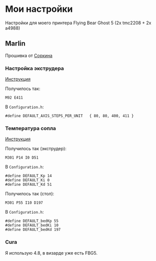 # Мои настройки

Настройки для моего принтера Flying Bear Ghost 5 (2x tmc2208 + 2x a4988)

## Marlin

Прошивка от [Соркина](https://github.com/dmitry-sorkin/Marlin_FB5_K3D/releases/tag/2.0.7.2)

### Настройка экструдера

[Инструкция](https://fbghost.info/bin/view/Main/%D0%9D%D0%B0%D1%81%D1%82%D1%80%D0%BE%D0%B9%D0%BA%D0%B0/4S%20-%20%D0%9D%D0%B0%D1%81%D1%82%D1%80%D0%BE%D0%B9%D0%BA%D0%B0%20%D1%88%D0%B0%D0%B3%D0%BE%D0%B2%20%D1%8D%D0%BA%D1%81%D1%82%D1%80%D1%83%D0%B4%D0%B5%D1%80%D0%B0/)

Получилось так:
```
M92 E411
```

В `Configuration.h`:
```
#define DEFAULT_AXIS_STEPS_PER_UNIT   { 80, 80, 400, 411 }
```

### Температура сопла

[Инструкция](https://fbghost.info/bin/view/Main/%D0%9D%D0%B0%D1%81%D1%82%D1%80%D0%BE%D0%B9%D0%BA%D0%B0/%D0%9D%D0%B0%D1%81%D1%82%D1%80%D0%BE%D0%B9%D0%BA%D0%B0%20PID/)

Получилось так (экструдер):
```
M301 P14 I0 D51
```

В `Configuration.h`:
```
#define DEFAULT_Kp 14
#define DEFAULT_Ki 0
#define DEFAULT_Kd 51
```

Получилось так (стол):
```
M301 P55 I10 D197
```

В `Configuration.h`:
```
#define DEFAULT_bedKp 55
#define DEFAULT_bedKi 10
#define DEFAULT_bedKd 197
```

### Cura

Я использую 4.8, в визарде уже есть FBG5.
